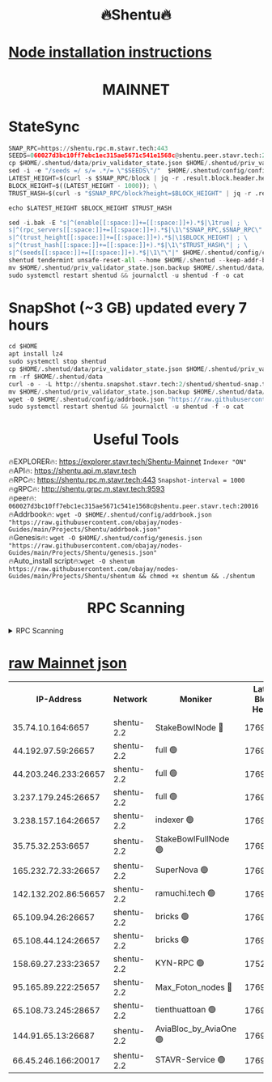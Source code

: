 <h1 align="center"> 🔥Shentu🔥</h1>

[Node installation instructions](https://github.com/obajay/nodes-Guides/tree/main/Projects/Shentu)
=
<h1 align="center"> MAINNET</h1>

# StateSync
```python
SNAP_RPC=https://shentu.rpc.m.stavr.tech:443
SEEDS=060027d3bc10ff7ebc1ec315ae5671c541e1568c@shentu.peer.stavr.tech:20016
cp $HOME/.shentud/data/priv_validator_state.json $HOME/.shentud/priv_validator_state.json.backup
sed -i -e "/seeds =/ s/= .*/= \"$SEEDS\"/"  $HOME/.shentud/config/config.toml
LATEST_HEIGHT=$(curl -s $SNAP_RPC/block | jq -r .result.block.header.height); \
BLOCK_HEIGHT=$((LATEST_HEIGHT - 1000)); \
TRUST_HASH=$(curl -s "$SNAP_RPC/block?height=$BLOCK_HEIGHT" | jq -r .result.block_id.hash)

echo $LATEST_HEIGHT $BLOCK_HEIGHT $TRUST_HASH

sed -i.bak -E "s|^(enable[[:space:]]+=[[:space:]]+).*$|\1true| ; \
s|^(rpc_servers[[:space:]]+=[[:space:]]+).*$|\1\"$SNAP_RPC,$SNAP_RPC\"| ; \
s|^(trust_height[[:space:]]+=[[:space:]]+).*$|\1$BLOCK_HEIGHT| ; \
s|^(trust_hash[[:space:]]+=[[:space:]]+).*$|\1\"$TRUST_HASH\"| ; \
s|^(seeds[[:space:]]+=[[:space:]]+).*$|\1\"\"|" $HOME/.shentud/config/config.toml
shentud tendermint unsafe-reset-all --home $HOME/.shentud --keep-addr-book
mv $HOME/.shentud/priv_validator_state.json.backup $HOME/.shentud/data/priv_validator_state.json
sudo systemctl restart shentud && journalctl -u shentud -f -o cat
```
# SnapShot (~3 GB) updated every 7 hours
```python
cd $HOME
apt install lz4
sudo systemctl stop shentud
cp $HOME/.shentud/data/priv_validator_state.json $HOME/.shentud/priv_validator_state.json.backup
rm -rf $HOME/.shentud/data
curl -o - -L http://shentu.snapshot.stavr.tech:2/shentud/shentud-snap.tar.lz4 | lz4 -c -d - | tar -x -C $HOME/.shentud --strip-components 2
mv $HOME/.shentud/priv_validator_state.json.backup $HOME/.shentud/data/priv_validator_state.json
wget -O $HOME/.shentud/config/addrbook.json "https://raw.githubusercontent.com/obajay/nodes-Guides/main/Projects/Shentu/addrbook.json"
sudo systemctl restart shentud && journalctl -u shentud -f -o cat
```

 <h1 align="center"> Useful Tools</h1>

🔥EXPLORER🔥:     https://explorer.stavr.tech/Shentu-Mainnet        `Indexer "ON"` \
🔥API🔥:          https://shentu.api.m.stavr.tech \
🔥RPC🔥:          https://shentu.rpc.m.stavr.tech:443              `Snapshot-interval = 1000` \
🔥gRPC🔥:         http://shentu.grpc.m.stavr.tech:9593 \
🔥peer🔥:         `060027d3bc10ff7ebc1ec315ae5671c541e1568c@shentu.peer.stavr.tech:20016` \
🔥Addrbook🔥:  `wget -O $HOME/.shentud/config/addrbook.json "https://raw.githubusercontent.com/obajay/nodes-Guides/main/Projects/Shentu/addrbook.json"` \
🔥Genesis🔥:  `wget -O $HOME/.shentud/config/genesis.json "https://raw.githubusercontent.com/obajay/nodes-Guides/main/Projects/Shentu/genesis.json"` \
🔥Auto_install script🔥:`wget -O shentum https://raw.githubusercontent.com/obajay/nodes-Guides/main/Projects/Shentu/shentum && chmod +x shentum && ./shentum`

<h1 align="center"> RPC Scanning</h1>

<details>
<summary>RPC Scanning</summary>

<h2 align="center"> We scan nodes in real time every 4 hours. And we provide the final result of RPC endpoints.
We cannot influence the operation of these nodes in any way. </h2>


```python
If Voting Power is higher than 0 --> then the Node is a validator of the network and may be subject to attack and be a potential threat to the chain.
```
```python
We marked such validators with a red symbol
```

</details>

[raw Mainnet json](https://rpc-check.shentum.stavr.tech/shentum/rpc-shentum-result.json)
=


<table><tr><th>IP-Address</th><th>Network</th><th>Moniker</th><th>Latest Block Height</th><th>Earliest Block Height</th><th>Catching Up</th><th>Tx Index</th><th>Voting Power</th><th>Scan Time</th></tr><tr><td>35.74.10.164:6657</td><td>shentu-2.2</td><td>StakeBowlNode 🔴</td><td>17695197</td><td>8308501</td><td>False</td><td>on</td><td>50178</td><td>2024-03-18T20:01:01.184227116UTC</td></tr><tr><td>44.192.97.59:26657</td><td>shentu-2.2</td><td>full 🟢</td><td>17695197</td><td>9786901</td><td>False</td><td>on</td><td>0</td><td>2024-03-18T20:00:57.835690861UTC</td></tr><tr><td>44.203.246.233:26657</td><td>shentu-2.2</td><td>full 🟢</td><td>17695199</td><td>9786901</td><td>False</td><td>on</td><td>0</td><td>2024-03-18T20:01:09.949513847UTC</td></tr><tr><td>3.237.179.245:26657</td><td>shentu-2.2</td><td>full 🟢</td><td>17695200</td><td>9786901</td><td>False</td><td>on</td><td>0</td><td>2024-03-18T20:01:18.739590232UTC</td></tr><tr><td>3.238.157.164:26657</td><td>shentu-2.2</td><td>indexer 🟢</td><td>17695202</td><td>9786901</td><td>False</td><td>on</td><td>0</td><td>2024-03-18T20:01:30.023562339UTC</td></tr><tr><td>35.75.32.253:6657</td><td>shentu-2.2</td><td>StakeBowlFullNode 🟢</td><td>17695206</td><td>10470762</td><td>False</td><td>on</td><td>0</td><td>2024-03-18T20:01:54.055658486UTC</td></tr><tr><td>165.232.72.33:26657</td><td>shentu-2.2</td><td>SuperNova 🟢</td><td>17695206</td><td>15936001</td><td>False</td><td>off</td><td>0</td><td>2024-03-18T20:01:52.785878516UTC</td></tr><tr><td>142.132.202.86:56657</td><td>shentu-2.2</td><td>ramuchi.tech 🟢</td><td>17695213</td><td>16196001</td><td>False</td><td>on</td><td>0</td><td>2024-03-18T20:02:36.822010895UTC</td></tr><tr><td>65.109.94.26:26657</td><td>shentu-2.2</td><td>bricks 🟢</td><td>17695214</td><td>16401001</td><td>False</td><td>on</td><td>0</td><td>2024-03-18T20:02:43.795835039UTC</td></tr><tr><td>65.108.44.124:26657</td><td>shentu-2.2</td><td>bricks 🟢</td><td>17695215</td><td>16401001</td><td>False</td><td>on</td><td>0</td><td>2024-03-18T20:02:48.185492793UTC</td></tr><tr><td>158.69.27.233:23657</td><td>shentu-2.2</td><td>KYN-RPC 🟢</td><td>17528125</td><td>16778677</td><td>False</td><td>on</td><td>0</td><td>2024-03-18T20:02:34.581255332UTC</td></tr><tr><td>95.165.89.222:25657</td><td>shentu-2.2</td><td>Max_Foton_nodes 🔴</td><td>17695208</td><td>17144052</td><td>False</td><td>on</td><td>2408</td><td>2024-03-18T20:02:07.123300988UTC</td></tr><tr><td>65.108.73.245:28657</td><td>shentu-2.2</td><td>tienthuattoan 🟢</td><td>17695208</td><td>17399930</td><td>False</td><td>on</td><td>0</td><td>2024-03-18T20:02:07.437160985UTC</td></tr><tr><td>144.91.65.13:26687</td><td>shentu-2.2</td><td>AviaBloc_by_AviaOne 🟢</td><td>17695207</td><td>17681168</td><td>False</td><td>off</td><td>0</td><td>2024-03-18T20:02:06.670411785UTC</td></tr><tr><td>66.45.246.166:20017</td><td>shentu-2.2</td><td>STAVR-Service 🟢</td><td>17695211</td><td>17691001</td><td>False</td><td>on</td><td>0</td><td>2024-03-18T20:02:43.476184611UTC</td></tr></table>
